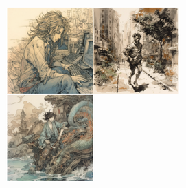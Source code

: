 <img src="https://github.com/albertosaito/albertosaito/blob/main/nobuji.saito_by_yoshitaka_amano_coding_javascript_shoulder_leng_f25582c7-0fab-49e2-9314-6c0bdabe3cdb.png" width="200" /><img src="https://github.com/albertosaito/albertosaito/blob/main/nobuji.saito_man_jogging_new_york_city_by_yoshitaka_amano_4074605f-8785-4a59-8a63-3040109b06f1.png" width="200" /><img src="https://github.com/albertosaito/albertosaito/blob/main/nobuji.saito_shoulder_length_haired_man_fishing_a_dragon_by_yos_f6295b7e-e8f1-479b-8400-27a6b1fed50f.png" width="200" />
